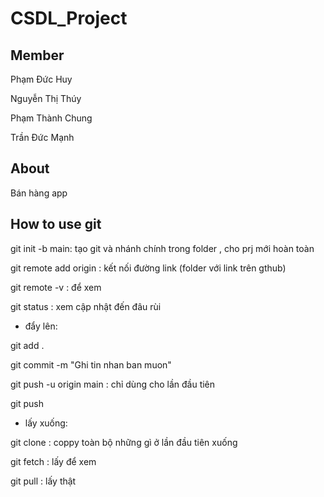 # CSDL_Project

## Member
Phạm Đức Huy

Nguyễn Thị Thúy

Phạm Thành Chung

Trần Đức Mạnh

## About
Bán hàng app

## How to use git

git init -b main: tạo git và nhánh chính trong folder , cho prj mới hoàn toàn

git remote add origin <link> : kết nối đường link (folder với link trên gthub)

git remote -v  : để xem

git status : xem cập nhật đến đâu rùi

- đẩy lên:

git add .

git commit -m "Ghi tin nhan ban muon"

git push -u origin main : chỉ dùng cho lần đầu tiên

git push 

- lấy xuống:

git clone <link> : coppy toàn bộ những gì ở lần đầu tiên xuống

git fetch : lấy để xem

git pull : lấy thật
